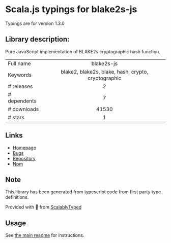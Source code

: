 
# Scala.js typings for blake2s-js

Typings are for version 1.3.0

## Library description:
Pure JavaScript implementation of BLAKE2s cryptographic hash function.

|                    |                 |
| ------------------ | :-------------: |
| Full name          | blake2s-js |
| Keywords           | blake2, blake2s, blake, hash, crypto, cryptographic |
| # releases         | 2 |
| # dependents       | 7 |
| # downloads        | 41530 |
| # stars            | 1 |

## Links
- [Homepage](https://github.com/dchest/blake2s-js)
- [Bugs](https://github.com/dchest/blake2s-js/issues)
- [Repository](https://github.com/dchest/blake2s-js)
- [Npm](https://www.npmjs.com/package/blake2s-js)
    


## Note
This library has been generated from typescript code from first party type definitions.

Provided with :purple_heart: from [ScalablyTyped](https://github.com/oyvindberg/ScalablyTyped)

## Usage
See [the main readme](../../readme.md) for instructions.


